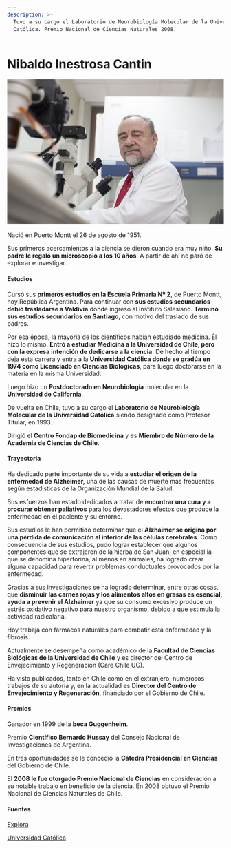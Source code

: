```yaml
---
description: >-
  Tuvo a su cargo el Laboratorio de Neurobiología Molecular de la Universidad
  Católica. Premio Nacional de Ciencias Naturales 2008.
---
```


# Nibaldo Inestrosa Cantin

![Nibaldo Inestrosa Cantin. Foto: Banco de Im&#xE1;gentes UC.](../../.gitbook/assets/inestrosa.jpg)

Nació en Puerto Montt el 26 de agosto de 1951.

Sus primeros acercamientos a la ciencia se dieron cuando era muy niño. **Su padre le regaló un microscopio a los 10 años**. A partir de ahí no paró de explorar e investigar.

#### Estudios

Cursó sus **primeros estudios en la Escuela Primaria Nº 2**, de Puerto Montt, hoy República Argentina. Para continuar con **sus estudios secundarios debió trasladarse a Valdivia** donde ingresó al Instituto Salesiano. **Terminó sus estudios secundarios en Santiago**, con motivo del traslado de sus padres.

Por esa época, la mayoría de los científicos habían estudiado medicina. Él hizo lo mismo. **Entró a estudiar Medicina a la Universidad de Chile, pero con la expresa intención de dedicarse a la ciencia**. De hecho al tiempo deja esta carrera y entra a la **Universidad Católica donde se gradúa en 1974 como Licenciado en Ciencias Biológicas**, para luego doctorarse en la materia en la misma Universidad.

Luego hizo un **Postdoctorado en Neurobiología** molecular en la **Universidad de California**.

De vuelta en Chile, tuvo a su cargo el **Laboratorio de Neurobiología Molecular de la Universidad Católica** siendo designado como Profesor Titular, en 1993.

Dirigió el **Centro Fondap de Biomedicina** y es **Miembro de Número de la Academia de Ciencias de Chile**.

#### Trayectoria

Ha dedicado parte importante de su vida a **estudiar el origen de la enfermedad de Alzheimer,** una de las causas de muerte más frecuentes según estadísticas de la Organización Mundial de la Salud.

Sus esfuerzos han estado dedicados a tratar de **encontrar una cura y a procurar obtener paliativos** para los devastadores efectos que produce la enfermedad en el paciente y su entorno.

Sus estudios le han permitido determinar que el **Alzhaimer se origina por una pérdida de comunicación al interior de las células cerebrales**. Como consecuencia de sus estudios, pudo lograr establecer que algunos componentes que se extrajeron de la hierba de San Juan, en especial la que se denomina hiperforina, al menos en animales, ha logrado crear alguna capacidad para revertir problemas conductuales provocados por la enfermedad.

Gracias a sus investigaciones se ha logrado determinar, entre otras cosas, que **disminuir las carnes rojas y los alimentos altos en grasas es esencial, ayuda a prevenir el Alzhaimer** ya que su consumo excesivo produce un estrés oxidativo negativo para nuestro organismo, debido a que estimula la actividad radicalaria.

Hoy trabaja con fármacos naturales para combatir esta enfermedad y la fibrosis.

Actualmente se desempeña como académico de la **Facultad de Ciencias Biológicas de la Universidad de Chile** y es director del Centro de Envejecimiento y Regeneración \(Care Chile UC\).

Ha visto publicados, tanto en Chile como en el extranjero, numerosos trabajos de su autoría y, en la actualidad es D**irector del Centro de Envejecimiento y Regeneración**, financiado por el Gobierno de Chile.

#### Premios

Ganador en 1999 de la **beca Guggenheim**.

Premio **Científico Bernardo Hussay** del Consejo Nacional de Investigaciones de Argentina.

En tres oportunidades se le concedió la **Cátedra Presidencial en Ciencias** del Gobierno de Chile.

El **2008 le fue otorgado Premio Nacional de Ciencias** en consideración a su notable trabajo en beneficio de la ciencia. En 2008 obtuvo el Premio Nacional de Ciencias Naturales de Chile.



#### Fuentes 

[Explora](https://www.explora.cl/blog/2013/11/18/nibaldo-inestrosa-cantin-1951/)

[Universidad Católica](https://www.uc.cl/es/la-universidad/premios-nacionales/7427-nibaldo-inestrosa-cantin-1957)



